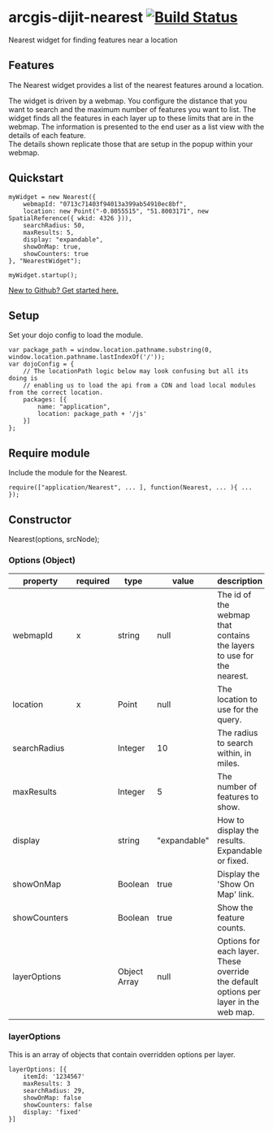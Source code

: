 arcgis-dijit-nearest [![Build Status](https://magnum.travis-ci.com/EsriUK/arcgis-dijit-nearest.svg?token=V92zP6znibt1RDMCNgRd)](https://magnum.travis-ci.com/EsriUK/arcgis-dijit-nearest)
====================

Nearest widget for finding features near a location


## Features
The Nearest widget provides a list of the nearest features around a location.

The widget is driven by a webmap. You configure the distance that you want to search and the maximum number of features you want to list. 
The widget finds all the features in each layer up to these limits that are in the webmap. The information is presented to the end user as a list view with the details of each feature.  
The details shown replicate those that are setup in the popup within your webmap.

## Quickstart
	
    myWidget = new Nearest({
		webmapId: "0713c71403f94013a399ab54910ec8bf",
		location: new Point("-0.8055515", "51.8003171", new SpatialReference({ wkid: 4326 })),
        searchRadius: 50,
		maxResults: 5,
		display: "expandable",
		showOnMap: true,
		showCounters: true
    }, "NearestWidget");

    myWidget.startup();

 [New to Github? Get started here.](https://github.com/)


## Setup
Set your dojo config to load the module.

	var package_path = window.location.pathname.substring(0, window.location.pathname.lastIndexOf('/'));
	var dojoConfig = {
		// The locationPath logic below may look confusing but all its doing is
		// enabling us to load the api from a CDN and load local modules from the correct location.
		packages: [{
			name: "application",
			location: package_path + '/js'
		}]
	};


## Require module
Include the module for the Nearest.

	require(["application/Nearest", ... ], function(Nearest, ... ){ ... });

## Constructor

Nearest(options, srcNode);

### Options (Object)
|property|required|type|value|description|
|---|---|---|---|---|
|webmapId|x|string|null|The id of the webmap that contains the layers to use for the nearest.|
|location|x|Point|null|The location to use for the query.|
|searchRadius||Integer|10|The radius to search within, in miles.|
|maxResults||Integer|5|The number of features to show.|
|display||string|"expandable"|How to display the results. Expandable or fixed.|
|showOnMap||Boolean|true|Display the 'Show On Map' link.|
|showCounters||Boolean|true|Show the feature counts.|
|layerOptions||Object Array|null|Options for each layer. These override the default options per layer in the web map.|


### layerOptions
This is an array of objects that contain overridden options per layer.

	layerOptions: [{
		itemId: '1234567'
        maxResults: 3
        searchRadius: 29,
        showOnMap: false
        showCounters: false
        display: 'fixed'
	}]
